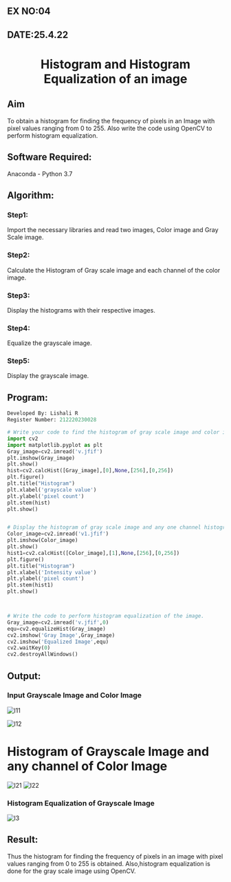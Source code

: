 ## EX NO:04
## DATE:25.4.22
# <p align="center">Histogram and Histogram Equalization of an image
## Aim
To obtain a histogram for finding the frequency of pixels in an Image with pixel values ranging from 0 to 255. Also write the code using OpenCV to perform histogram equalization.

## Software Required:
Anaconda - Python 3.7

## Algorithm:
### Step1:
Import the necessary libraries and read two images, Color image and Gray Scale image.
<br>

### Step2:
Calculate the Histogram of Gray scale image and each channel of the color image.
<br>

### Step3:
Display the histograms with their respective images.
<br>

### Step4:
Equalize the grayscale image.
<br>

### Step5:
Display the grayscale image.
<br>

## Program:
```python
Developed By: Lishali R
Register Number: 212220230028

# Write your code to find the histogram of gray scale image and color image channels.
import cv2
import matplotlib.pyplot as plt
Gray_image=cv2.imread('v.jfif')
plt.imshow(Gray_image)
plt.show()
hist=cv2.calcHist([Gray_image],[0],None,[256],[0,256])
plt.figure()
plt.title("Histogram")
plt.xlabel('grayscale value')
plt.ylabel('pixel count')
plt.stem(hist)
plt.show()


# Display the histogram of gray scale image and any one channel histogram from color image
Color_image=cv2.imread('v1.jfif')
plt.imshow(Color_image)
plt.show()
hist1=cv2.calcHist([Color_image],[1],None,[256],[0,256])
plt.figure()
plt.title("Histogram")
plt.xlabel('Intensity value')
plt.ylabel('pixel count')
plt.stem(hist1)
plt.show()



# Write the code to perform histogram equalization of the image. 
Gray_image=cv2.imread('v.jfif',0)
equ=cv2.equalizeHist(Gray_image)
cv2.imshow('Gray Image',Gray_image)
cv2.imshow('Equalized Image',equ)
cv2.waitKey(0)
cv2.destroyAllWindows()

```



## Output:
### Input Grayscale Image and Color Image
![l11](https://user-images.githubusercontent.com/75237886/165021744-ffdd9c76-e980-4c39-beef-74a48d34ee82.jpg)

![l12](https://user-images.githubusercontent.com/75237886/165021747-974cee91-e6ef-419f-aa58-7cc3a9382d2b.jpg)

# Histogram of Grayscale Image and any channel of Color Image
![l21](https://user-images.githubusercontent.com/75237886/165021761-13565fc8-c1eb-4bbf-9c82-349961e147f2.jpg)
![l22](https://user-images.githubusercontent.com/75237886/165021791-780ff815-fe13-4440-9957-7f3038317e40.jpg)


### Histogram Equalization of Grayscale Image
![l3](https://user-images.githubusercontent.com/75237886/165022176-ac2e4127-5151-4353-9044-4e948b2e52e2.jpg)



## Result: 
Thus the histogram for finding the frequency of pixels in an image with pixel values ranging from 0 to 255 is obtained. Also,histogram equalization is done for the gray scale image using OpenCV.
